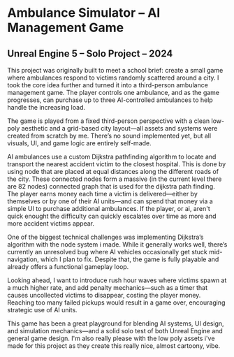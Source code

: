 # Ambulance Simulator – AI Management Game

## Unreal Engine 5 – Solo Project – 2024

This project was originally built to meet a school brief: create a small game where ambulances respond to victims randomly scattered around a city. I took the core idea further and turned it into a third-person ambulance management game. The player controls one ambulance, and as the game progresses, can purchase up to three AI-controlled ambulances to help handle the increasing load.

The game is played from a fixed third-person perspective with a clean low-poly aesthetic and a grid-based city layout—all assets and systems were created from scratch by me. There’s no sound implemented yet, but all visuals, UI, and game logic are entirely self-made.

AI ambulances use a custom Dijkstra pathfinding algorithm to locate and transport the nearest accident victim to the closest hospital. 
This is done by using node that are placed at equal distances along the different roads of the city. These connected nodes form a massive (in the current level there are 82 nodes) connected graph that is used for the dijkstra path finding.
The player earns money each time a victim is delivered—either by themselves or by one of their AI units—and can spend that money via a simple UI to purchase additional ambulances. If the player, or ai, aren't quick enought the difficulty can quickly escalates over time as more and more accident victims appear.

One of the biggest technical challenges was implementing Dijkstra’s algorithm with the node system i made. While it generally works well, there’s currently an unresolved bug where AI vehicles occasionally get stuck mid-navigation, which I plan to fix. Despite that, the game is fully playable and already offers a functional gameplay loop.

Looking ahead, I want to introduce rush hour waves where victims spawn at a much higher rate, and add penalty mechanics—such as a timer that causes uncollected victims to disappear, costing the player money. Reaching too many failed pickups would result in a game over, encouraging strategic use of AI units.

This game has been a great playground for blending AI systems, UI design, and simulation mechanics—and a solid solo test of both Unreal Engine and general game design. I'm also really please with the low poly assets i've made for this project as they create this really nice, almost cartoony, vibe.